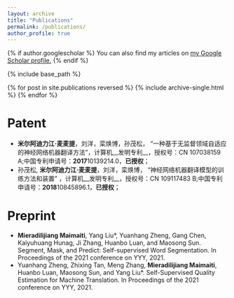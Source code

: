 ```yaml
---
layout: archive
title: "Publications"
permalink: /publications/
author_profile: true
---
```


{% if author.googlescholar %}
  You can also find my articles on <u><a href="{{author.googlescholar}}">my Google Scholar profile</a>.</u>
{% endif %}

{% include base_path %}

{% for post in site.publications reversed %}
  {% include archive-single.html %}
{% endfor %}

Patent
======
* __米尔阿迪力江·麦麦提__，刘洋，栾焕博，孙茂松， “一种基于无监督领域自适应的神经网络机器翻译方法”，计算机__发明专利__，授权号：CN 107038159 A;中国专利申请号：**2017**10139214.0，__已授权__；
* 孙茂松, __米尔阿迪力江·麦麦提__，刘洋，栾焕博， “神经网络机器翻译模型的训练方法和装置” ，计算机__发明专利__，授权号：CN 109117483 B;中国专利申请号：**2018**10845896.1，__已授权__；

Preprint
======
* **Mieradilijiang Maimaiti**, Yang Liu*, Yuanhang Zheng, Gang Chen, Kaiyuhuang Hunag, Ji Zhang, Huanbo Luan, and Maosong Sun. Segment, Mask, and Predict: Self-supervised Word Segmentation. In Proceedings of the 2021 conference on YYY, 2021.
* Yuanhang Zheng, Zhixing Tan, Meng Zhang, **Mieradilijiang Maimaiti**, Huanbo Luan, Maosong Sun, and Yang Liu*. Self-Supervised Quality Estimation for Machine Translation. In Proceedings of the 2021 conference on YYY, 2021.
